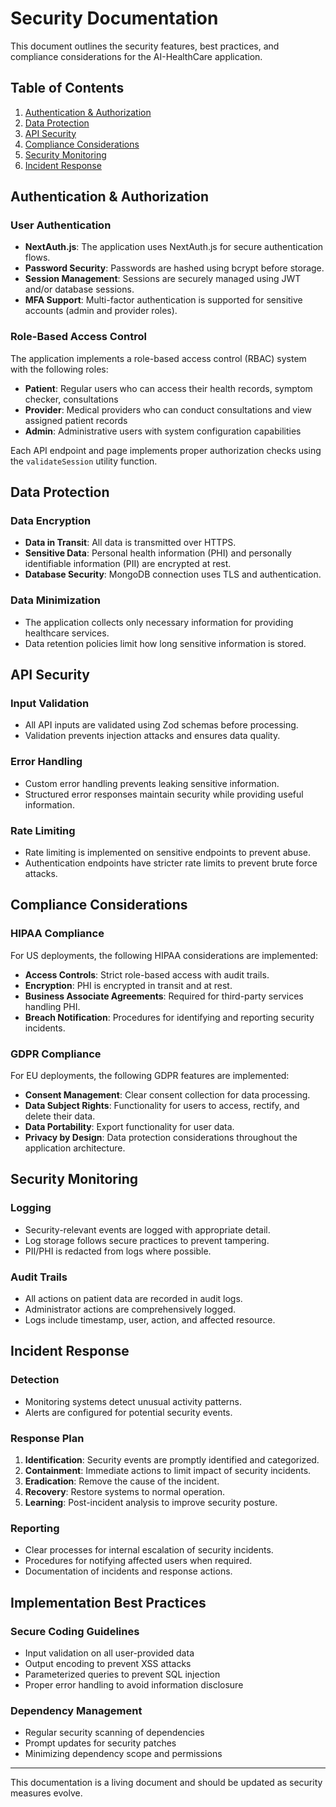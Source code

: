 # Security Documentation

This document outlines the security features, best practices, and compliance considerations for the AI-HealthCare application.

## Table of Contents

1. [Authentication & Authorization](#authentication--authorization)
2. [Data Protection](#data-protection)
3. [API Security](#api-security)
4. [Compliance Considerations](#compliance-considerations)
5. [Security Monitoring](#security-monitoring)
6. [Incident Response](#incident-response)

## Authentication & Authorization

### User Authentication

- **NextAuth.js**: The application uses NextAuth.js for secure authentication flows.
- **Password Security**: Passwords are hashed using bcrypt before storage.
- **Session Management**: Sessions are securely managed using JWT and/or database sessions.
- **MFA Support**: Multi-factor authentication is supported for sensitive accounts (admin and provider roles).

### Role-Based Access Control

The application implements a role-based access control (RBAC) system with the following roles:

- **Patient**: Regular users who can access their health records, symptom checker, consultations
- **Provider**: Medical providers who can conduct consultations and view assigned patient records
- **Admin**: Administrative users with system configuration capabilities

Each API endpoint and page implements proper authorization checks using the `validateSession` utility function.

## Data Protection

### Data Encryption

- **Data in Transit**: All data is transmitted over HTTPS.
- **Sensitive Data**: Personal health information (PHI) and personally identifiable information (PII) are encrypted at rest.
- **Database Security**: MongoDB connection uses TLS and authentication.

### Data Minimization

- The application collects only necessary information for providing healthcare services.
- Data retention policies limit how long sensitive information is stored.

## API Security

### Input Validation

- All API inputs are validated using Zod schemas before processing.
- Validation prevents injection attacks and ensures data quality.

### Error Handling

- Custom error handling prevents leaking sensitive information.
- Structured error responses maintain security while providing useful information.

### Rate Limiting

- Rate limiting is implemented on sensitive endpoints to prevent abuse.
- Authentication endpoints have stricter rate limits to prevent brute force attacks.

## Compliance Considerations

### HIPAA Compliance

For US deployments, the following HIPAA considerations are implemented:

- **Access Controls**: Strict role-based access with audit trails.
- **Encryption**: PHI is encrypted in transit and at rest.
- **Business Associate Agreements**: Required for third-party services handling PHI.
- **Breach Notification**: Procedures for identifying and reporting security incidents.

### GDPR Compliance

For EU deployments, the following GDPR features are implemented:

- **Consent Management**: Clear consent collection for data processing.
- **Data Subject Rights**: Functionality for users to access, rectify, and delete their data.
- **Data Portability**: Export functionality for user data.
- **Privacy by Design**: Data protection considerations throughout the application architecture.

## Security Monitoring

### Logging

- Security-relevant events are logged with appropriate detail.
- Log storage follows secure practices to prevent tampering.
- PII/PHI is redacted from logs where possible.

### Audit Trails

- All actions on patient data are recorded in audit logs.
- Administrator actions are comprehensively logged.
- Logs include timestamp, user, action, and affected resource.

## Incident Response

### Detection

- Monitoring systems detect unusual activity patterns.
- Alerts are configured for potential security events.

### Response Plan

1. **Identification**: Security events are promptly identified and categorized.
2. **Containment**: Immediate actions to limit impact of security incidents.
3. **Eradication**: Remove the cause of the incident.
4. **Recovery**: Restore systems to normal operation.
5. **Learning**: Post-incident analysis to improve security posture.

### Reporting

- Clear processes for internal escalation of security incidents.
- Procedures for notifying affected users when required.
- Documentation of incidents and response actions.

## Implementation Best Practices

### Secure Coding Guidelines

- Input validation on all user-provided data
- Output encoding to prevent XSS attacks
- Parameterized queries to prevent SQL injection
- Proper error handling to avoid information disclosure

### Dependency Management

- Regular security scanning of dependencies
- Prompt updates for security patches
- Minimizing dependency scope and permissions

---

This documentation is a living document and should be updated as security measures evolve.
